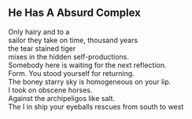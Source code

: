 He Has A Absurd Complex
-----------------------
Only hairy and to a  
sailor they take on time, thousand years  
the tear stained tiger  
mixes in the hidden self-productions.  
Somebody here is waiting for the next reflection.  
Form. You stood yourself for returning.  
The boney starry sky is homogeneous on your lip.  
I took on obscene horses.  
Against the archipeligos like salt.  
The I in ship your eyeballs rescues from south to west  

